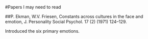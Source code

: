 #Papers I may need to read

##P. Ekman, W.V. Friesen, Constants across cultures in the face and emotion, J. Personality Social Psychol. 17 (2) (1971) 124–129.

Introduced the six primary emotions.